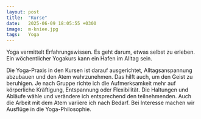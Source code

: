 ```yaml
---
layout: post
title:  "Kurse"
date:   2025-06-09 18:05:55 +0300
image:  m-kniee.jpg
tags:   Yoga
---
```

Yoga vermittelt Erfahrungswissen. Es geht darum, etwas selbst zu erleben. 
Ein wöchentlicher Yogakurs kann ein Hafen im Alltag sein. 

Die Yoga-Praxis in den Kursen ist darauf ausgerichtet, Alltagsanspannung abzubauen 
und den Atem wahrzunehmen. Das hilft auch, um den Geist zu beruhigen. Je nach 
Gruppe richte ich die Aufmerksamkeit mehr auf körperliche Kräftigung, Entspannung 
oder Flexibilität. Die Haltungen und Abläufe wähle und verändere ich entsprechend 
den teilnehmenden. Auch die Arbeit mit dem Atem variiere ich nach Bedarf. 
Bei Interesse machen wir Ausflüge in die Yoga-Philosophie.
